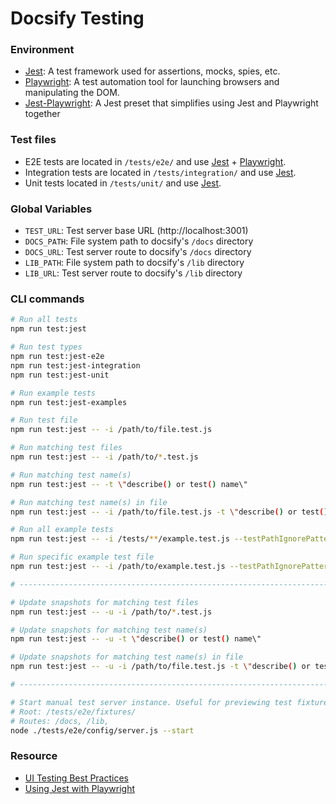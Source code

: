 # Docsify Testing

### Environment

- [Jest](https://jestjs.io): A test framework used for assertions, mocks, spies, etc.
- [Playwright](https://playwright.dev): A test automation tool for launching browsers and manipulating the DOM.
- [Jest-Playwright](https://github.com/playwright-community/jest-playwright): A Jest preset that simplifies using Jest and Playwright together

### Test files

- E2E tests are located in `/tests/e2e/` and use [Jest](https://jestjs.io) + [Playwright](https://playwright.dev).
- Integration tests are located in `/tests/integration/` and use [Jest](https://jestjs.io).
- Unit tests located in `/tests/unit/` and use [Jest](https://jestjs.io).

### Global Variables

- `TEST_URL`: Test server base URL (http://localhost:3001)
- `DOCS_PATH`: File system path to docsify's `/docs` directory
- `DOCS_URL`: Test server route to docsify's `/docs` directory
- `LIB_PATH`: File system path to docsify's `/lib` directory
- `LIB_URL`: Test server route to docsify's `/lib` directory

### CLI commands

```bash
# Run all tests
npm run test:jest

# Run test types
npm run test:jest-e2e
npm run test:jest-integration
npm run test:jest-unit

# Run example tests
npm run test:jest-examples

# Run test file
npm run test:jest -- -i /path/to/file.test.js

# Run matching test files
npm run test:jest -- -i /path/to/*.test.js

# Run matching test name(s)
npm run test:jest -- -t \"describe() or test() name\"

# Run matching test name(s) in file
npm run test:jest -- -i /path/to/file.test.js -t \"describe() or test() name\"

# Run all example tests
npm run test:jest -- -i /tests/**/example.test.js --testPathIgnorePatterns

# Run specific example test file
npm run test:jest -- -i /path/to/example.test.js --testPathIgnorePatterns

# ------------------------------------------------------------------------------

# Update snapshots for matching test files
npm run test:jest -- -u -i /path/to/*.test.js

# Update snapshots for matching test name(s)
npm run test:jest -- -u -t \"describe() or test() name\"

# Update snapshots for matching test name(s) in file
npm run test:jest -- -u -i /path/to/file.test.js -t \"describe() or test() name\"

# ------------------------------------------------------------------------------

# Start manual test server instance. Useful for previewing test fixtures.
# Root: /tests/e2e/fixtures/
# Routes: /docs, /lib,
node ./tests/e2e/config/server.js --start
```

### Resource

- [UI Testing Best Practices](https://github.com/NoriSte/ui-testing-best-practices)
- [Using Jest with Playwright](https://playwright.tech/blog/using-jest-with-playwright)
